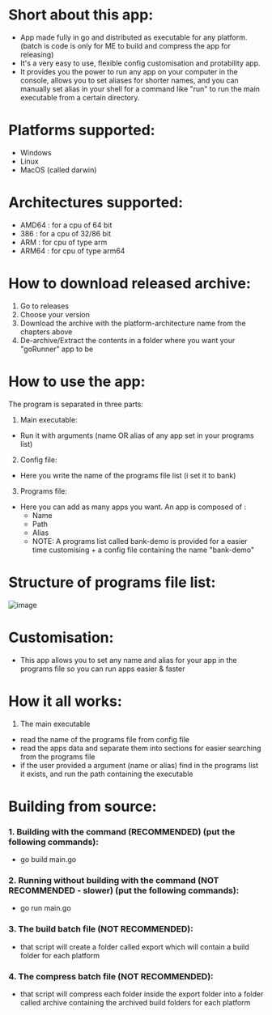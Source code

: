 # Short about this app:
* App made fully in go and distributed as executable for any platform. (batch is code is only for ME to build and compress the app for releasing)
* It's a very easy to use, flexible config customisation and protability app.
* It provides you the power to run any app on your computer in the console, allows you to set aliases for shorter names, and you can manually set alias in your shell for a command like "run" to run the main executable from a certain directory.

# Platforms supported:
- Windows
- Linux
- MacOS (called darwin)

# Architectures supported:
- AMD64 : for a cpu of 64 bit
- 386 : for a cpu of 32/86 bit
- ARM : for cpu of type arm
- ARM64 : for cpu of type arm64

# How to download released archive:
1. Go to releases
2. Choose your version
3. Download the archive with the platform-architecture name from the chapters above
4. De-archive/Extract the contents in a folder where you want your "goRunner" app to be

# How to use the app:
The program is separated in three parts:
1. Main executable:
* Run it with arguments (name OR alias of any app set in your programs list)
2. Config file:
* Here you write the name of the programs file list (i set it to bank)
3. Programs file:
* Here you can add as many apps you want. An app is composed of :
  * Name
  * Path
  * Alias
  * NOTE: A programs list called bank-demo is provided for a easier time customising + a config file containing the name "bank-demo"
 
# Structure of programs file list:
![image](https://github.com/user-attachments/assets/39954499-db1f-4be7-8ce5-5679660aef34)

 
# Customisation:
- This app allows you to set any name and alias for your app in the programs file so you can run apps easier & faster

# How it all works:
1. The main executable
- read the name of the programs file from config file
- read the apps data and separate them into sections for easier searching from the programs file
- if the user provided a argument (name or alias) find in the programs list it exists, and run the path containing the executable

# Building from source:
### 1. Building with the command (RECOMMENDED) (put the following commands):
- go build main.go

### 2. Running without building with the command (NOT RECOMMENDED - slower) (put the following commands):
- go run main.go

### 3. The build batch file (NOT RECOMMENDED):
- that script will create a folder called export which will contain a build folder for each platform

### 4. The compress batch file (NOT RECOMMENDED):
- that script will compress each folder inside the export folder into a folder called archive containing the archived build folders for each platform 
